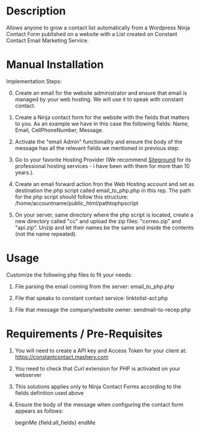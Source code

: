 # Description
Allows anyone to grow a contact list automatically from a Wordpress Ninja Contact Form published on a website with a List created on Constant Contact Email Marketing Service.


# Manual Installation
Implementation Steps: 

0) Create an email for the website administrator and ensure that email is managed by your web hosting. We will use it to speak with constant contact.  

1) Create a Ninja contact form for the website with the fields that matters to you. As an example we have in this case the following fields: Name, Email, CellPhoneNumber, Message.  

2) Activate the "email Admin" functionality and ensure the body of the message has all the relevant fields we mentioned in previous step.  

3) Go to your favorite Hosting Provider (We recommend <a href="https://www.siteground.com/?referrer_id=6923457" target="_blank">Siteground</a> for its professional hosting services - i have been with them for more than 10 years.).  

4) Create an email forward action fron the Web Hosting account and set as destination the php script called email_to_php.php in this rep.
The path for the php script should follow this structure: /home/accountname/public_html/pathtophpscript  

5) On your server, same directory where the php script is located, create a new directory called "cc" and upload the zip files: "correo.zip" and "api.zip". Unzip and let their names be the same and inside the contents (not the name repeated).  


# Usage  

Customize the following php files to fit your needs:  

1) File parsing the email coming from the server: email_to_php.php  

2) File that speaks to constant contact service: linktolist-act.php  

3) File that message the company/website owner: sendmail-to-recep.php  



# Requirements / Pre-Requisites


1) You will need to create a API key and Access Token for your client at: https://constantcontact.mashery.com  

2) You need to check that Curl extension for PHP is activated on your webserver  

3) This solutions applies only to Ninja Contact Forms according to the fields definition used above  

4) Ensure the body of the message when configuring the contact form appears as follows:  


    beginMe
    {field:all_fields}
    endMe


